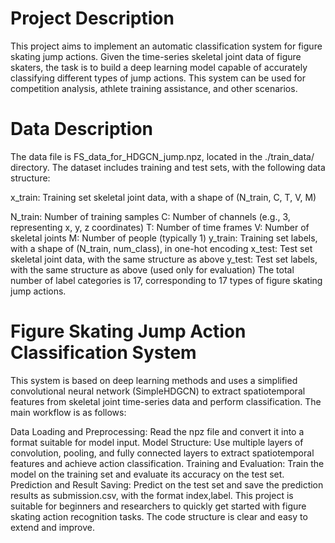 # Project Description

This project aims to implement an automatic classification system for figure skating jump actions. Given the time-series skeletal joint data of figure skaters, the task is to build a deep learning model capable of accurately classifying different types of jump actions. This system can be used for competition analysis, athlete training assistance, and other scenarios.

# Data Description

The data file is FS_data_for_HDGCN_jump.npz, located in the ./train_data/ directory. The dataset includes training and test sets, with the following data structure:

x_train: Training set skeletal joint data, with a shape of (N_train, C, T, V, M)

N_train: Number of training samples
C: Number of channels (e.g., 3, representing x, y, z coordinates)
T: Number of time frames
V: Number of skeletal joints
M: Number of people (typically 1)
y_train: Training set labels, with a shape of (N_train, num_class), in one-hot encoding
x_test: Test set skeletal joint data, with the same structure as above
y_test: Test set labels, with the same structure as above (used only for evaluation)
The total number of label categories is 17, corresponding to 17 types of figure skating jump actions.

# Figure Skating Jump Action Classification System

This system is based on deep learning methods and uses a simplified convolutional neural network (SimpleHDGCN) to extract spatiotemporal features from skeletal joint time-series data and perform classification. The main workflow is as follows:

Data Loading and Preprocessing: Read the npz file and convert it into a format suitable for model input.
Model Structure: Use multiple layers of convolution, pooling, and fully connected layers to extract spatiotemporal features and achieve action classification.
Training and Evaluation: Train the model on the training set and evaluate its accuracy on the test set.
Prediction and Result Saving: Predict on the test set and save the prediction results as submission.csv, with the format index,label.
This project is suitable for beginners and researchers to quickly get started with figure skating action recognition tasks. The code structure is clear and easy to extend and improve.
